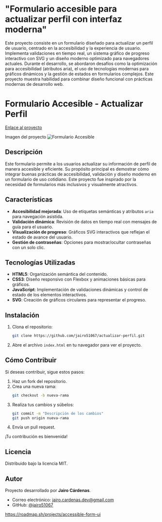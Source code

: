 # "Formulario accesible para actualizar perfil con interfaz moderna"
Este proyecto consiste en un formulario diseñado para actualizar un perfil de usuario, centrado en la accesibilidad y la experiencia de usuario. Implementa validaciones en tiempo real, un sistema gráfico de progreso interactivo con SVG y un diseño moderno optimizado para navegadores actuales. Durante el desarrollo, se abordaron desafíos como la optimización para accesibilidad (atributos aria), el uso de tecnologías modernas para gráficos dinámicos y la gestión de estados en formularios complejos. Este proyecto muestra habilidad para combinar diseño funcional con prácticas modernas de desarrollo web.

# Formulario Accesible - Actualizar Perfil
[Enlace al proyecto](https://jairo51067.github.io/Accessible-Form-UI/)


Imagen del proyecto 
![Formulario Accesible](https://github.com/user-attachments/assets/616371fd-09e2-47ee-8c95-171c02c82d15)


## Descripción
Este formulario permite a los usuarios actualizar su información de perfil de manera accesible y eficiente. Su propósito principal es demostrar cómo integrar buenas prácticas de accesibilidad, validación y diseño moderno en un formulario de uso cotidiano. Este proyecto fue inspirado por la necesidad de formularios más inclusivos y visualmente atractivos.

## Características
- **Accesibilidad mejorada**: Uso de etiquetas semánticas y atributos `aria` para navegación asistida.
- **Validación dinámica**: Revisión de datos en tiempo real con mensajes de guía para el usuario.
- **Visualización de progreso**: Gráficos SVG interactivos que reflejan el estado de avance del usuario.
- **Gestión de contraseñas**: Opciones para mostrar/ocultar contraseñas con un solo clic.

## Tecnologías Utilizadas
- **HTML5**: Organización semántica del contenido.
- **CSS3**: Diseño responsivo con Flexbox y animaciones básicas para gráficos.
- **JavaScript**: Implementación de validaciones dinámicas y control de estado de los elementos interactivos.
- **SVG**: Creación de gráficos circulares para representar el progreso.

## Instalación
1. Clona el repositorio:
    ```bash
    git clone https://github.com/jairo51067/actualizar-perfil.git
    ```
2. Abre el archivo `index.html` en tu navegador para ver el proyecto.

## Cómo Contribuir
Si deseas contribuir, sigue estos pasos:
1. Haz un fork del repositorio.
2. Crea una nueva rama:
    ```bash
    git checkout -b nueva-rama
    ```
3. Realiza tus cambios y súbelos:
    ```bash
    git commit -m "Descripción de los cambios"
    git push origin nueva-rama
    ```
4. Envía un pull request.

¡Tu contribución es bienvenida!

## Licencia
Distribuido bajo la licencia MIT.

## Autor
Proyecto desarrollado por **Jairo Cárdenas**.  
- Correo electrónico: [jairo.cardenas.dev@gmail.com](mailto:jairo.cardenas.dev@gmail.com)   
- GitHub: [@jairo51067](https://github.com/jairo51067) 


https://roadmap.sh/projects/accessible-form-ui 


